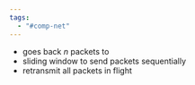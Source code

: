 ```yaml
---
tags:
  - "#comp-net"
---
```

- goes back $n$ packets to 
- sliding window to send packets sequentially
- retransmit all packets in flight
